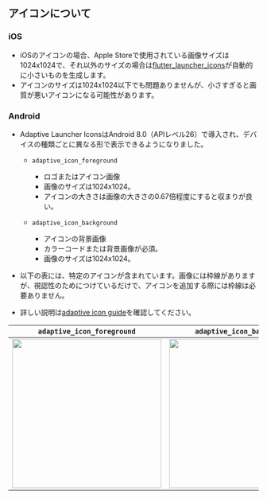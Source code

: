 ## アイコンについて

### iOS

- iOSのアイコンの場合、Apple Storeで使用されている画像サイズは1024x1024で、それ以外のサイズの場合は[flutter_launcher_icons]が自動的に小さいものを生成します。
- アイコンのサイズは1024x1024以下でも問題ありませんが、小さすぎると画質が悪いアイコンになる可能性があります。

### Android

- Adaptive Launcher IconsはAndroid 8.0（APIレベル26）で導入され、デバイスの種類ごとに異なる形で表示できるようになりました。
  - `adaptive_icon_foreground`
    - ロゴまたはアイコン画像
    - 画像のサイズは1024x1024。
    - アイコンの大きさは画像の大きさの0.67倍程度にすると収まりが良い。

  - `adaptive_icon_background`
    - アイコンの背景画像
    - カラーコードまたは背景画像が必須。
    - 画像のサイズは1024x1024。

- 以下の表には、特定のアイコンが含まれています。画像には枠線がありますが、視認性のためにつけているだけで、アイコンを追加する際には枠線は必要ありません。
- 詳しい説明は[adaptive icon guide]を確認してください。

|                                                          `adaptive_icon_foreground`                                                          |                                                          `adaptive_icon_background`                                                          |
| :------------------------------------------------------------------------------------------------------------------------------------------: | :------------------------------------------------------------------------------------------------------------------------------------------: |
| <img src="https://github.com/yumemi-inc/flutter-mobile-project-template/assets/67954894/0d1e1559-1600-4c12-aea6-2b4b234c7f41" width="300" /> | <img src="https://github.com/yumemi-inc/flutter-mobile-project-template/assets/67954894/521be3f1-945c-4c08-9c81-6f612679801c" width="300" /> |

<!-- Links -->

[flutter_launcher_icons]: https://pub.dev/packages/flutter_launcher_icons
[adaptive icon guide]: https://developer.android.com/guide/practices/ui_guidelines/icon_design_adaptive?hl=ja

